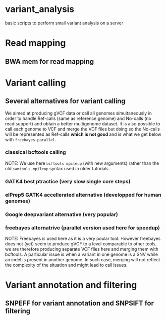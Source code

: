 # variant_analysis
basic scripts to perform small variant analysis on a server

# Read mapping

## BWA mem for read mapping

# Variant calling

## Several alternatives for variant calling

We aimed at producing gVCF data or call all genomes simultaneously in order to handle Ref-calls (same as reference genome) and No-calls (no read support) and obtain a better multigenome dataset. It is also possible to call each genome to VCF and merge the VCF files but doing so the No-calls will be represented as Ref-calls **which is not good** and is what we get below with ```freebayes-parallel```.

### classical bcftools calling

NOTE: We use here ```bcftools mpileup``` (with new arguments) rather than the old ```samtools mpileup``` syntax used in older tutorials.

### GATK4 best ptractice (very slow single core steps)

### elPrep5 GATK4 accellerated alternative (developped for human genomes)

### Google deepvariant alternative (very popular)

### freebayes alternatrive (parallel version used here for speedup)

NOTE: Freebayes is used here as it is a very poular tool. However freebayes does not (yet) seem to produce gVCF to a level comparable to other tools, we are therefore producing separate VCF files here and merging them with bcftools. A particular issue is when a variant in one genome is a SNV while an indel is present in another genome. In such case, merging will not reflect the complexity of the situation and might lead to call issues.

# Variant annotation and filtering

## SNPEFF for variant annotation and SNPSIFT for filtering

